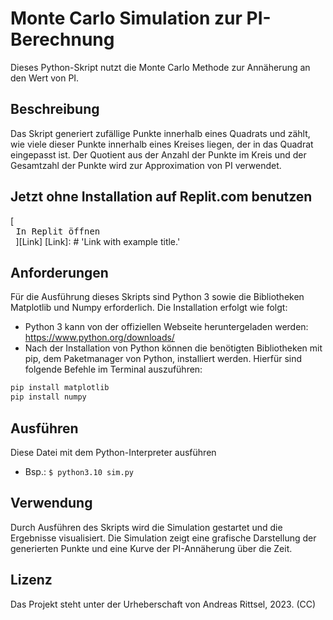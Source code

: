 # Monte Carlo Simulation zur PI-Berechnung

Dieses Python-Skript nutzt die Monte Carlo Methode zur Annäherung an den Wert von PI.

## Beschreibung

Das Skript generiert zufällige Punkte innerhalb eines Quadrats und zählt, wie viele dieser Punkte innerhalb eines Kreises liegen, der in das Quadrat eingepasst ist. Der Quotient aus der Anzahl der Punkte im Kreis und der Gesamtzahl der Punkte wird zur Approximation von PI verwendet.

## Jetzt ohne Installation auf Replit.com benutzen
[<kbd> <br> In Replit öffnen <br> </kbd>][Link]
[Link]: # 'Link with example title.'


## Anforderungen

Für die Ausführung dieses Skripts sind Python 3 sowie die Bibliotheken Matplotlib und Numpy erforderlich. Die Installation erfolgt wie folgt:

- Python 3 kann von der offiziellen Webseite heruntergeladen werden: https://www.python.org/downloads/
- Nach der Installation von Python können die benötigten Bibliotheken mit pip, dem Paketmanager von Python, installiert werden. Hierfür sind folgende Befehle im Terminal auszuführen:

```bash
pip install matplotlib
pip install numpy
```
## Ausführen
Diese Datei mit dem Python-Interpreter ausführen
- Bsp.: ```$ python3.10 sim.py```

## Verwendung
Durch Ausführen des Skripts wird die Simulation gestartet und die Ergebnisse visualisiert. Die Simulation zeigt eine grafische Darstellung der generierten Punkte und eine Kurve der PI-Annäherung über die Zeit.

## Lizenz
Das Projekt steht unter der Urheberschaft von Andreas Rittsel, 2023. (CC)

